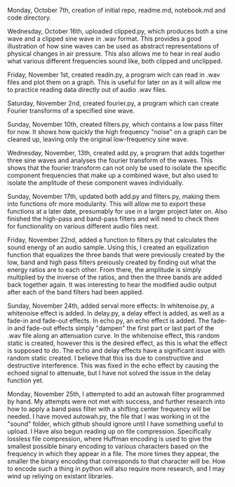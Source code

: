 Monday, October 7th, creation of initial repo, readme.md, notebook.md and code directory.

Wednesday, October 16th, uploaded clipped.py, which produces both a sine wave and a clipped sine wave in .wav format.  This provides a good illustration of how sine waves can be used as abstract representations of physical changes in air pressure.  This also allows me to hear in real audio what various different frequencies sound like, both clipped and unclipped.

Friday, November 1st, created readin.py, a program wich can read in .wav files and plot them on a graph.  This is useful for later on as it will allow me to practice reading data directly out of audio .wav files.

Saturday, November 2nd, created fourier.py, a program which can create Fourier transforms of a specified sine wave.

Sunday, November 10th, created filters.py, which contains a low pass filter for now.  It shows how quickly the high frequency "noise" on a graph can be cleaned up, leaving only the original low-frequency sine wave.

Wednesday, November, 13th, created add.py, a program that adds together three sine waves and analyses the fourier transform of the waves.  This shows that the  fourier transform can not only be used to isolate the specific component frequencies that make up a combined wave, but also used to isolate the amplitude of these component waves individually.

Sunday, November 17th, updated both add.py and filters.py, making them into functions ofr more modularity.  This will allow me to export these functions at a later date, presumably for use in a larger project later on.  Also finished the high-pass and band-pass filters and will need to check them for functionality on various different audio files next.

Friday, November 22nd, added a function to filters.py that calculates the sound energy of an audio sample.  Using this, I created an equilization function that equalizes the three bands that were previously created by the low, band and high pass filters preiously created by finding out what the energy ratios are to each other.  From there, the amplitude is simply multiplied by the inverse of the ratios, and then the three bands are added back together again.  It was interesting to hear the modified audio output after each of the band filters had been applied.

Sunday, November 24th, added serval more effects: In whitenoise.py, a whitenoise effect is added.  In delay.py, a delay effect is added, as well as a fade-in and fade-out effects.  In echo.py, an echo effect is added.  The fade-in and fade-out effects simply "dampen" the first part or last part of the .wav file along an attenuation curve.  In the whitenoise effect, this random static is created, however this is the desired effect, as this is what the effect is supposed to do.  The echo and delay effects have a significant issue with random static created.  I believe that this iss due to constructive and destructive interference.  This was fixed in  the echo effect by causing the echoed signal to attenuate, but I have not solved the issue in the delay function yet.

Monday, November 25th, I attempted to add an autowah filter programmed by hand.  My attempts were not met with success, and further research into how to apply a band pass filter with a shifting center frequency will be needed.  I have moved autowah.py, the file that I was working in ot the "sound" folder, which github should ignore until I have something useful to upload.  I Have also begun reading up on file compression.  Specifically lossless file compression, where Huffman encoding is used to give the smallest possible binary encoding to various characters based on the frequency in which they appear in a file.  The more times they appear, the smaller the binary encoding that corresponds to that character will be.  How to encode such a thing in python will also require more research, and I may wind up reliying on existant libraries.